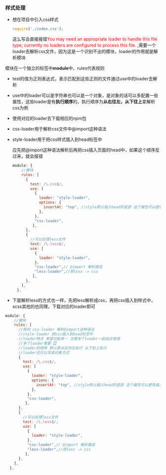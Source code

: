 ### 样式处理

- 想在项目中引入css样式

  ~~~javascript
  require('./index.css'); 
  ~~~

  这么写会直接报错<font color='red'>You may need an appropriate loader to handle this file type, currently no loaders are configured to process this file. </font>,需要一个loader去解析css文件，因为这是一个识别不出的模块，loader的作用就是解析模块

模块在一个独立的标签中**module**中，rules代表规则

- test的值为正则表达式，表示匹配到这些正则的文件通过use中的loader去解析

- use中的loader可以是字符串也可以是一个对象，是对象的话可以多配置一些属性，这些loader是有**执行顺序**的，执行顺序为**从右往左，从下往上**拿解析css为例

- 使用对应的loader去下载相应的npm包

- css-loader用于解析css文件中@import这种语法

- style-loader用于把css样式插入到head标签中

  应先把@import这种语法解析后再把css插入页面的head中，如果这个顺序反过来，就会报错

  ~~~javascript
  module: {
      //模块
      rules: [
        {
          test: /\.css$/,
          use: [
            {
              loader: "style-loader",
              options: {
                insertAt: "top", //style默认插入head的底部 这个属性可以更改插入的位置
              },
            },
            "css-loader",
           ],
        },
        {
          //可以处理less文件
          test: /\.less$/,
          use: [
            {
              loader: "style-loader",
            },
            "css-loader",// @import 解析路径
            "less-loader",//把less -> css
           ],
        },
      ],
    },
  ~~~

  

- 下面解析less的方式也一样，先把less解析成css，再把css插入到样式中，scss其他的也同理，下载对应的loader即可

~~~javascript
module: {
    //模块
    rules: [
      //规则 css-loader 解析@import这种语法
      //style-loader 把css插入到head标签中
      //loader特点 希望功能单一 方便多个loader一起组合使用
      //多个loader需要【】
      //loader的顺序 默认是从右向左执行 从下到上执行
      //loader还可以写成对象方式
      {
        test: /\.css$/,
        use: [
          {
            loader: "style-loader",
            options: {
              insertAt: "top", //style默认插入head的底部 这个属性可以更改插入的位置
            },
          },
          "css-loader",
         ],
      },
      {
        //可以处理less文件
        test: /\.less$/,
        use: [
          {
            loader: "style-loader",
          },
          "css-loader",// @import 解析路径
          "less-loader",//把less -> css
         ],
      },
    ],
  },
~~~







